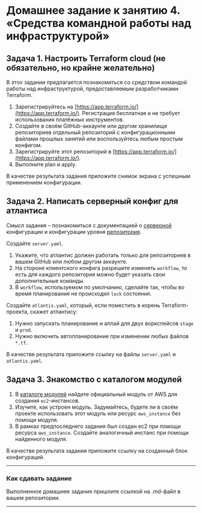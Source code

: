 # Домашнее задание к занятию 4. «Средства командной работы над инфраструктурой»## Задача 1. Настроить Terraform cloud (не обязательно, но крайне желательно)В этоv задании предлагается познакомиться со средством командой работы над инфраструктурой, предоставляемымразработчиками Terraform. 1. Зарегистрируйтесь на [https://app.terraform.io/](https://app.terraform.io/).Регистрация бесплатная и не требует использования платёжных инструментов.1. Создайте в своём GitHub-аккаунте или другом хранилище репозиториев отдельный репозиторий с конфигурационными файлами прошлых занятий или воспользуйтесь любым простым конфигом.1. Зарегистрируйте этот репозиторий в [https://app.terraform.io/](https://app.terraform.io/).1. Выполните plan и apply. В качестве результата задания приложите снимок экрана с успешным применением конфигурации.## Задача 2. Написать серверный конфиг для атлантисаСмысл задания – познакомиться с документацией о [серверной](https://www.runatlantis.io/docs/server-side-repo-config.html) конфигурации и конфигурации уровня  [репозитория](https://www.runatlantis.io/docs/repo-level-atlantis-yaml.html).Создайте `server.yaml`.1. Укажите, что атлантис должен работать только для репозиториев в вашем GitHub или любом другом аккаунте.1. На стороне клиентского конфига разрешите изменять `workflow`, то есть для каждого репозитория можно будет указать свои дополнительные команды. 1. В `workflow`, используемом по умолчанию, сделайте так, чтобы во время планирования не происходил `lock` состояния.Создайте `atlantis.yaml`, который, если поместить в корень Terraform-проекта, скажет атлантису:1. Нужно запускать планирование и аплай для двух воркспейсов `stage` и `prod`.1. Нужно включить автопланирование при изменении любых файлов `*.tf`.В качестве результата приложите ссылку на файлы `server.yaml` и `atlantis.yaml`.## Задача 3. Знакомство с каталогом модулей1. В [каталоге модулей](https://registry.terraform.io/browse/modules) найдите официальный модуль от AWS для создания`ec2`-инстансов. 2. Изучите, как устроен модуль. Задумайтесь, будете ли в своём проекте использовать этот модуль или ресурс `aws_instance` без помощи модуля.3. В рамках предпоследнего задания был создан ec2 при помощи ресурса `aws_instance`. Создайте аналогичный инстанс при помощи найденного модуля.   В качестве результата задания приложите ссылку на созданный блок конфигураций. ---### Как cдавать заданиеВыполненное домашнее задание пришлите ссылкой на .md-файл в вашем репозитории.---